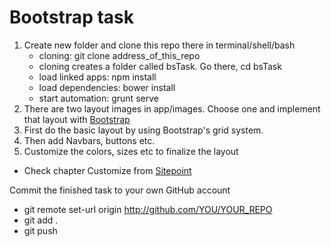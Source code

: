 # Bootstrap task
1. Create new folder and clone this repo there in terminal/shell/bash
    * cloning: git clone address_of_this_repo
    * cloning creates a folder called bsTask. Go there, cd bsTask
    * load linked apps: npm install
    * load dependencies: bower install
    * start automation: grunt serve
2. There are two layout images in app/images. Choose one and implement that layout with [Bootstrap](http://www.w3schools.com/bootstrap/)
3. First do the basic layout by using Bootstrap's grid system.
4. Then add Navbars, buttons etc.
5. Customize the colors, sizes etc to finalize the layout
  * Check chapter Customize from [Sitepoint](http://www.sitepoint.com/bootstrap-sass-installation-and-customisation/)

Commit the finished task to your own GitHub account
  * git remote set-url origin http://github.com/YOU/YOUR_REPO
  * git add .
  * git push
